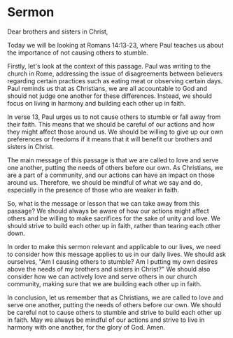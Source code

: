 # Sermon

Dear brothers and sisters in Christ,

Today we will be looking at Romans 14:13-23, where Paul teaches us about the importance of not causing others to stumble.

Firstly, let's look at the context of this passage. Paul was writing to the church in Rome, addressing the issue of disagreements between believers regarding certain practices such as eating meat or observing certain days. Paul reminds us that as Christians, we are all accountable to God and should not judge one another for these differences. Instead, we should focus on living in harmony and building each other up in faith.

In verse 13, Paul urges us to not cause others to stumble or fall away from their faith. This means that we should be careful of our actions and how they might affect those around us. We should be willing to give up our own preferences or freedoms if it means that it will benefit our brothers and sisters in Christ.

The main message of this passage is that we are called to love and serve one another, putting the needs of others before our own. As Christians, we are a part of a community, and our actions can have an impact on those around us. Therefore, we should be mindful of what we say and do, especially in the presence of those who are weaker in faith.

So, what is the message or lesson that we can take away from this passage? We should always be aware of how our actions might affect others and be willing to make sacrifices for the sake of unity and love. We should strive to build each other up in faith, rather than tearing each other down.

In order to make this sermon relevant and applicable to our lives, we need to consider how this message applies to us in our daily lives. We should ask ourselves, "Am I causing others to stumble? Am I putting my own desires above the needs of my brothers and sisters in Christ?" We should also consider how we can actively love and serve others in our church community, making sure that we are building each other up in faith.

In conclusion, let us remember that as Christians, we are called to love and serve one another, putting the needs of others before our own. We should be careful not to cause others to stumble and strive to build each other up in faith. May we always be mindful of our actions and strive to live in harmony with one another, for the glory of God. Amen.

